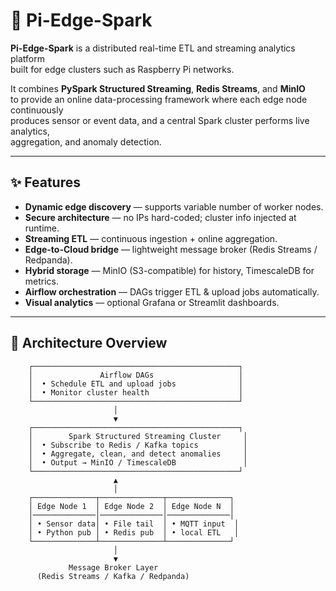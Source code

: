 # 🧠 Pi-Edge-Spark  
**Pi-Edge-Spark** is a distributed real-time ETL and streaming analytics platform  
built for edge clusters such as Raspberry Pi networks.  

It combines **PySpark Structured Streaming**, **Redis Streams**, and **MinIO**  
to provide an online data-processing framework where each edge node continuously  
produces sensor or event data, and a central Spark cluster performs live analytics,  
aggregation, and anomaly detection.

---

## ✨ Features

- **Dynamic edge discovery** — supports variable number of worker nodes.
- **Secure architecture** — no IPs hard-coded; cluster info injected at runtime.
- **Streaming ETL** — continuous ingestion + online aggregation.
- **Edge-to-Cloud bridge** — lightweight message broker (Redis Streams / Redpanda).
- **Hybrid storage** — MinIO (S3-compatible) for history, TimescaleDB for metrics.
- **Airflow orchestration** — DAGs trigger ETL & upload jobs automatically.
- **Visual analytics** — optional Grafana or Streamlit dashboards.

---

## 🧱 Architecture Overview
```text
    ┌──────────────────────────────────────────────┐
    │               Airflow DAGs                   │
    │  • Schedule ETL and upload jobs              │
    │  • Monitor cluster health                    │
    └──────────────────────────────────────────────┘
                       │
                       ▼
    ┌──────────────────────────────────────────────┐
    │        Spark Structured Streaming Cluster     │
    │  • Subscribe to Redis / Kafka topics          │
    │  • Aggregate, clean, and detect anomalies     │
    │  • Output → MinIO / TimescaleDB               │
    └──────────────────────────────────────────────┘
                       ▲
                       │
    ┌──────────────┬──────────────┬──────────────┐
    │ Edge Node 1  │ Edge Node 2  │ Edge Node N  │
    │──────────────│──────────────│──────────────│
    │ • Sensor data│ • File tail  │ • MQTT input  │
    │ • Python pub │ • Redis pub  │ • local ETL   │
    └──────────────┴──────────────┴──────────────┘
                       │
                       ▼
             Message Broker Layer
      (Redis Streams / Kafka / Redpanda)
```
